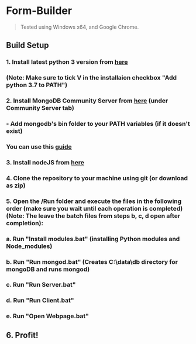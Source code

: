 # Form-Builder

> Tested using Windows x64, and Google Chrome.
## Build Setup

### 1. Install latest python 3 version from [here](https://www.python.org/downloads/)
###   (Note: Make sure to tick V in the installaion checkbox "Add python 3.7 to PATH")

### 2. Install MongoDB Community Server from [here](https://www.mongodb.com/download-center?jmp=nav#community) (under Community Server tab)
###   - Add mongodb's bin folder to your PATH variables (if it doesn't exist)
###     You can use this [guide](https://dangphongvanthanh.wordpress.com/2017/06/12/add-mongos-bin-folder-to-the-path-environment-variable/)

### 3. Install nodeJS from [here](https://nodejs.org/en/download)

### 4. Clone the repository to your machine using git (or download as zip)

### 5. Open the /Run folder and execute the files in the following order (make sure you wait until each operation is completed) (Note: The leave the batch files from steps b, c, d open after completion):
###   a.  Run "Install modules.bat" (installing Python modules and Node_modules)
###   b.  Run "Run mongod.bat" (Creates C:\data\db directory for mongoDB and runs mongod)
###   c.  Run "Run Server.bat"
###   d.  Run "Run Client.bat"
###   e.  Run "Open Webpage.bat"

## 6. **Profit!**